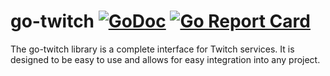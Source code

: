 # go-twitch [![GoDoc](https://godoc.org/github.com/Adeithe/go-twitch?status.svg)](https://godoc.org/github.com/Adeithe/go-twitch) [![Go Report Card](https://goreportcard.com/badge/github.com/Adeithe/go-twitch)](https://goreportcard.com/report/github.com/Adeithe/go-twitch)

The go-twitch library is a complete interface for Twitch services. It is designed to be easy to use and allows for easy integration into any project.

